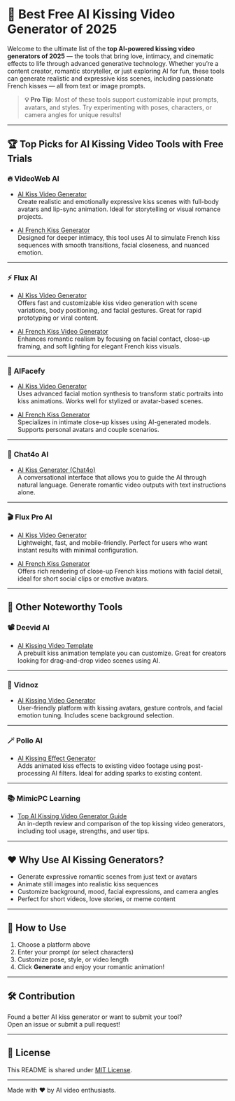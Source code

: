 # 💋 Best Free AI Kissing Video Generator of 2025
Welcome to the ultimate list of the **top AI-powered kissing video generators of 2025** — the tools that bring love, intimacy, and cinematic effects to life through advanced generative technology. Whether you’re a content creator, romantic storyteller, or just exploring AI for fun, these tools can generate realistic and expressive kiss scenes, including passionate French kisses — all from text or image prompts.

> **💡 Pro Tip**: Most of these tools support customizable input prompts, avatars, and styles. Try experimenting with poses, characters, or camera angles for unique results!

---

## 🏆 Top Picks for AI Kissing Video Tools with Free Trials
### 🔥 **VideoWeb AI**
- [AI Kiss Video Generator](https://videoweb.ai/ai-kiss-video/)  
  Create realistic and emotionally expressive kiss scenes with full-body avatars and lip-sync animation. Ideal for storytelling or visual romance projects.

- [AI French Kiss Generator](https://videoweb.ai/ai-french-kiss/)  
  Designed for deeper intimacy, this tool uses AI to simulate French kiss sequences with smooth transitions, facial closeness, and nuanced emotion.

---

### ⚡ **Flux AI**
- [AI Kiss Video Generator](https://flux-ai.io/ai-kiss-video/)  
  Offers fast and customizable kiss video generation with scene variations, body positioning, and facial gestures. Great for rapid prototyping or viral content.

- [AI French Kiss Video Generator](https://flux-ai.io/ai-french-kiss-video/)  
  Enhances romantic realism by focusing on facial contact, close-up framing, and soft lighting for elegant French kiss visuals.

---

### 🤖 **AIFacefy**
- [AI Kiss Video Generator](https://aifacefy.com/ai-kiss-video/)  
  Uses advanced facial motion synthesis to transform static portraits into kiss animations. Works well for stylized or avatar-based scenes.

- [AI French Kiss Generator](https://aifacefy.com/ai-french-kiss-video/)  
  Specializes in intimate close-up kisses using AI-generated models. Supports personal avatars and couple scenarios.

---

### 🧠 **Chat4o AI**
- [AI Kiss Generator (Chat4o)](https://chat4o.ai/ai/ai-kiss/)  
  A conversational interface that allows you to guide the AI through natural language. Generate romantic video outputs with text instructions alone.

---

### 🎬 **Flux Pro AI**
- [AI Kiss Video Generator](https://fluxproweb.com/ai-kiss-video/)  
  Lightweight, fast, and mobile-friendly. Perfect for users who want instant results with minimal configuration.

- [AI French Kiss Generator](https://fluxproweb.com/ai-french-kiss/)  
  Offers rich rendering of close-up French kiss motions with facial detail, ideal for short social clips or emotive avatars.

---

## 🎨 Other Noteworthy Tools

### 📽️ **Deevid AI**
- [AI Kissing Video Template](https://deevid.ai/template/ai-kissing)  
  A prebuilt kiss animation template you can customize. Great for creators looking for drag-and-drop video scenes using AI.

---

### 🌟 **Vidnoz**
- [AI Kissing Video Generator](https://www.vidnoz.com/ai-kissing-video.html)  
  User-friendly platform with kissing avatars, gesture controls, and facial emotion tuning. Includes scene background selection.

---

### 🪄 **Pollo AI**
- [AI Kissing Effect Generator](https://pollo.ai/video-effects/ai-kissing)  
  Adds animated kiss effects to existing video footage using post-processing AI filters. Ideal for adding sparks to existing content.

---

### 📚 **MimicPC Learning**
- [Top AI Kissing Video Generator Guide](https://www.mimicpc.com/learn/top-ai-kissing-generator)  
  An in-depth review and comparison of the top kissing video generators, including tool usage, strengths, and user tips.

---

## ❤️ Why Use AI Kissing Generators?

- Generate expressive romantic scenes from just text or avatars
- Animate still images into realistic kiss sequences
- Customize background, mood, facial expressions, and camera angles
- Perfect for short videos, love stories, or meme content

---

## 📝 How to Use

1. Choose a platform above
2. Enter your prompt (or select characters)
3. Customize pose, style, or video length
4. Click **Generate** and enjoy your romantic animation!

---

## 🛠️ Contribution

Found a better AI kiss generator or want to submit your tool?  
Open an issue or submit a pull request!

---

## 📄 License

This README is shared under [MIT License](LICENSE).

---

Made with ❤️ by AI video enthusiasts.
